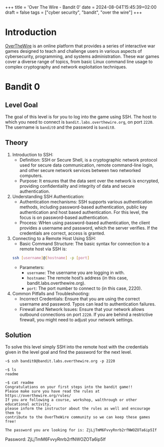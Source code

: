 +++
title = 'Over The Wire - Bandit 0'
date = 2024-08-04T15:45:39+02:00
draft = false
tags = ["cyber security", "bandit", "over the wire"]
+++

# Introduction

[OverTheWire](https://overthewire.org/wargames/) is an online platform that provides a series of interactive war games designed to teach and challenge users in various aspects of cybersecurity, programming, and systems administration. These war games cover a diverse range of topics, from basic Linux command line usage to complex cryptography and network exploitation techniques.

# Bandit 0

## Level Goal

The goal of this level is for you to log into the game using SSH. The host to which you need to connect is `bandit.labs.overthewire.org`, on port `2220`. The username is `bandit0` and the password is `bandit0`.

## Theory

1. Introduction to SSH:
    - Definition: SSH or Secure Shell, is a cryptographic network protocol used for secure data communication, remote command-line login, and other secure network services between two networked computers.
    - Purpose: It ensures that the data sent over the network is encrypted, providing confidentiality and integrity of data and secure authentication.
2. Understanding SSH Authentication:
    - Authentication mechanisms: SSH supports various authentication methods, including password-based authentication, public key authentication and host based authentication. For this level, the focus is on password-based authentication.
    - Process: WHen using password-based authentication, the client provides a username and password, which the server verifies. If the credentials are correct, access is granted.
3. Connecting to a Remote Host Using SSH:
    - Basic Command Structure: The basic syntax for connection to a remote host via SSH is:
    ```bash
    ssh [username]@[hostname] -p [port]
    ```
    - Parameters:
        - `username`: The username you are logging in with.
        - `hostname`: The remote host’s address (in this case, bandit.labs.overthewire.org).
        - `port`: The port number to connect to (in this case, 2220).
4. Common Pitfalls and Troubleshooting:
    - Incorrect Credentials: Ensure that you are using the correct username and password. Typos can lead to authentication failures.
    - Firewall and Network Issues: Ensure that your network allows outbound connections on port `2220`. If you are behind a restrictive firewall, you might need to adjust your network settings.

## Solution

To solve this level simply SSH into the remote host with the credentials given in the level goal and find the password for the next level.

```
~$ ssh bandit0@bandit.labs.overthewire.org -p 2220

~$ ls
readme

~$ cat readme
Congratulations on your first steps into the bandit game!!
Please make sure you have read the rules at https://overthewire.org/rules/
If you are following a course, workshop, walthrough or other educational activity,
please inform the instructor about the rules as well and encourage them to
contribute to the OverTheWire community so we can keep these games free!

The password you are looking for is: ZjLjTmM6FvvyRnrb2rfNWOZOTa6ip5If
```

Password: ZjLjTmM6FvvyRnrb2rfNWOZOTa6ip5If

